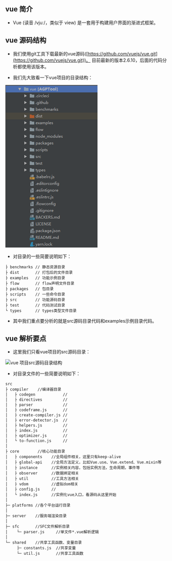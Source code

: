 ## vue 简介
* Vue (读音 /vjuː/，类似于 view) 是一套用于构建用户界面的渐进式框架。

## vue 源码结构
* 我们使用git工具下载最新的vue源码([https://github.com/vuejs/vue.git](https://github.com/vuejs/vue.git))。 目前最新的版本2.6.10，后面的代码分析都使用该版本。 

* 我们先大致看一下vue项目的目录结构： 

![vue 项目目录结构](./images/vue-1-1.png) 

* 对目录的一些简要说明如下： 

```
├ benchmarks // 静态资源目录
├ dist       // 打包后的文件目录
├ examples   // 功能示例目录
├ flow       // flow声明文件目录
├ packages   // 包目录
├ scripts    // 一些命令目录 
├ src        // 功能源码目录 
├ test       // 代码测试目录
└ types      // types类型文件目录 
``` 

* 其中我们重点要分析的就是src源码目录代码和examples示例目录代码。

## vue 解析要点
* 这里我们只看vue项目的src源码目录： 

![vue 项目src源码目录结构](../images/vue-1-2.png) 

* 对目录文件的一些简要说明如下： 

```
src
├ compiler    //编译器目录
│   ├ codegen            //
│   ├ directives         //
│   ├ parser             //
│   ├ codeframe.js       //
│   ├ create-compiler.js //
│   ├ error-detector.js  //
│   ├ helpers.js         //
│   ├ index.js           //
│   ├ optimizer.js       //
│   └ to-function.js     //
│
├ core        //核心功能目录
│   ├ components    //全局组件相关，这里只有keep-alive
│   ├ global-api    //全局方法定义，比如Vue.use、Vue.extend、Vue.mixin等
│   ├ instance      //实例相关内容，包括实例方法，生命周期，事件等
│   ├ observer      //数据绑定相关
│   ├ util          //工具方法相关
│   ├ vdom          //虚拟dom相关
│   ├ config.js     //
│   └ index.js      //实例化vue入口，看源码从这里开始
│
├─ platforms //各个平台运行目录
│
├─ server    //服务端渲染目录
│
├─ sfc       //SFC文件解析目录
│    └─ parser.js     //单文件*.vue解析逻辑
│
└─ shared    //共享工具函数、变量目录
     ├─ constants.js  //共享变量
     └─ util.js       //共享工具函数
```
